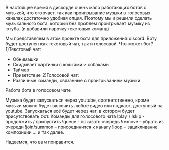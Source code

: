 В настоящее время в дискорде очень мало работающих ботов с музыкой, что огорчает, так как проигрывание музыки в голосовых каналах достаточно удобная опция. Поэтому мы и решили сделать музыкального бота, который без проблем проигрывает музыку из ютуба. (и добавили парочку текстовых команд)

Мы представляем в этом проекте бота для приложения discord. Боту будет доступен как текстовый чат, так и голосовой.
Что может бот?
1)Текстовый чат:
- Обнимашки
- Скидывает картинки с кошками и собаками  
- Таймер
- Приветствие
2)Голосовой чат:
 - Различные команды, связанные с проигрыванием музыки


Работа бота в голосовом чате

Музыка будет запускаться через youtube, соответственно, кроме музыки можно будет включить любое видео или подкаст, доступный на youtube. Запускаться всё будет через чат, в котором будет присутствовать бот.
Команды для голосового чата
!play / !skip - продолжить / пропустить
!queue  - показать очередь
!remove – убрать из очереди
!join/summon – присоединится к каналу
!loop – зацикливание композиции
… и так далее.

Надеемся, что вам понравится.